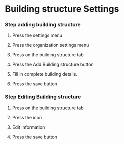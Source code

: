 # Building structure Settings

### Step adding building structure





1. Press the settings menu
2. Press the organization settings menu
3. Press on the building structure tab
4. Press the Add Building structure button



1. Fill in complete building details.
2. Press the save button



### Step Editing Building structure





1. Press on the building structure tab
2. ﻿﻿﻿Press the icon





1. Edit information
2. ﻿﻿﻿Press the save button
